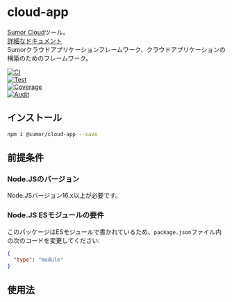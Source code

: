# cloud-app

[Sumor Cloud](https://sumor.cloud)ツール。  
[詳細なドキュメント](https://sumor.cloud/cloud-app)  
Sumorクラウドアプリケーションフレームワーク、クラウドアプリケーションの構築のためのフレームワーク。

[![CI](https://github.com/sumor-cloud/cloud-app/actions/workflows/ci.yml/badge.svg)](https://github.com/sumor-cloud/cloud-app/actions/workflows/ci.yml)  
[![Test](https://github.com/sumor-cloud/cloud-app/actions/workflows/ut.yml/badge.svg)](https://github.com/sumor-cloud/cloud-app/actions/workflows/ut.yml)  
[![Coverage](https://github.com/sumor-cloud/cloud-app/actions/workflows/coverage.yml/badge.svg)](https://github.com/sumor-cloud/cloud-app/actions/workflows/coverage.yml)  
[![Audit](https://github.com/sumor-cloud/cloud-app/actions/workflows/audit.yml/badge.svg)](https://github.com/sumor-cloud/cloud-app/actions/workflows/audit.yml)

## インストール

```bash
npm i @sumor/cloud-app --save
```

## 前提条件

### Node.JSのバージョン

Node.JSバージョン16.x以上が必要です。

### Node.JS ESモジュールの要件

このパッケージはESモジュールで書かれているため、`package.json`ファイル内の次のコードを変更してください:

```json
{
  "type": "module"
}
```

## 使用法
